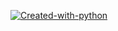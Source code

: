 [![Created-with-python](https://img.shields.io/badge/Made%20with-Python-1f425f.svg)](https://www.python.org/)

